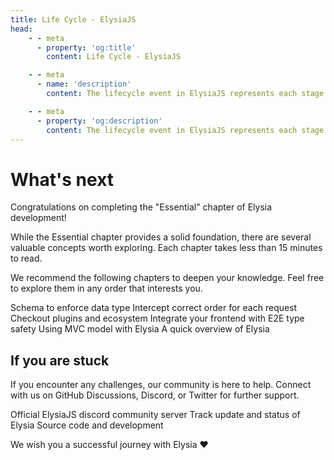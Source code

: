 ```yaml
---
title: Life Cycle - ElysiaJS
head:
    - - meta
      - property: 'og:title'
        content: Life Cycle - ElysiaJS

    - - meta
      - name: 'description'
        content: The lifecycle event in ElysiaJS represents each stage of processing. A "Life Cycle" or "Hook" acts as an event listener, intercepting and responding to events throughout the process. Hooks enable you to customize and transform data within the pipeline, allowing you to fully optimize Elysia’s capabilities.

    - - meta
      - property: 'og:description'
        content: The lifecycle event in ElysiaJS represents each stage of processing. A "Life Cycle" or "Hook" acts as an event listener, intercepting and responding to events throughout the process. Hooks enable you to customize and transform data within the pipeline, allowing you to fully optimize Elysia’s capabilities.
---
```


# What's next
Congratulations on completing the "Essential" chapter of Elysia development!

While the Essential chapter provides a solid foundation, there are several valuable concepts worth exploring. Each chapter takes less than 15 minutes to read.

We recommend the following chapters to deepen your knowledge. Feel free to explore them in any order that interests you.

<script setup>
    import Card from '../../components/nearl/card.vue'
    import Deck from '../../components/nearl/card-deck.vue'
</script>

<Deck>
    <Card title="Validation" href="/validation/overview">
        Schema to enforce data type
    </Card>
    <Card title="Life Cycle" href="/life-cycle/overview">
        Intercept correct order for each request
    </Card>
    <Card title="Plugin" href="/plugins/overview">
        Checkout plugins and ecosystem
    </Card>
    <Card title="Eden" href="/eden/overview">
        Integrate your frontend with E2E type safety
    </Card>
    <Card title="MVC model" href="/patterns/mvc">
        Using MVC model with Elysia
    </Card>
    <Card title="Cheat sheet" href="/integrations/cheat-sheet">
        A quick overview of Elysia
    </Card>
</Deck>

## If you are stuck

If you encounter any challenges, our community is here to help. Connect with us on GitHub Discussions, Discord, or Twitter for further support.

<Deck>
    <Card title="Discord" href="https://discord.gg/eaFJ2KDJck">
        Official ElysiaJS discord community server
    </Card>
    <Card title="Twitter" href="https://twitter.com/elysiajs">
        Track update and status of Elysia
    </Card>
    <Card title="GitHub" href="https://github.com/elysiajs">
        Source code and development
    </Card>
</Deck>

We wish you a successful journey with Elysia ❤️
